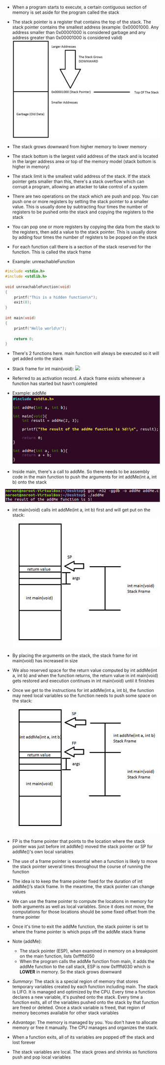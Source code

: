 - When a program starts to execute, a certain contiguous section of memory is set aside for the program called the stack
- The stack pointer is a register that contains the top of the stack. The stack pointer contains the smallest address (example: 0x00001000. Any address smaller than 0x00001000 is considered garbage and any address greater than 0x00001000 is considered valid)
![](../Assets/stack-address.png)
- The stack grows downward from higher memory to lower memory

- The stack bottom is the largest valid address of the stack and is located in the larger address area or top of the memory model (stack bottom is higher in memory)
- The stack limit is the smallest valid address of the stack. If the stack pointer gets smaller than this, there's a stack overflow which can corrupt a program, allowing an attacker to take control of a system

- There are two operations on the stack which are push and pop. You can push one or more registers by setting the stack pointer to a smaller value. This is usually done by subtracting four times the number of registers to be pushed onto the stack and copying the registers to the stack
- You can pop one or more registers by copying the data from the stack to the registers, then add a value to the stack pointer. This is usually done by adding four times the number of registers to be popped on the stack

- For each function call there is a section of the stack reserved for the function. This is called the stack frame

- Example: unreachableFunction
```c
#include <stdio.h>
#include <stdlib.h>

void unreachableFunction(void)
{
	printf("This is a hidden function\n");
	exit(0);
}

int main(void)
{
	printf("Hello world\n");

	return 0;
}
```

- There's 2 functions here. main function will always be executed so it will get added onto the stack

- Stack frame for int main(void):
![](../Assets/unreachablefunction-stack.png)

- Referred to as activation record. A stack frame exists whenever a function has started but hasn't completed

- Example: addMe
![](../Assets/addme.jpg)
- Inside main, there's a call to addMe. So there needs to be assembly code in the main function to push the arguments for int addMe(int a, int b) onto the stack

![](../Assets/addMe-compiled.jpg)

- int main(void) calls int addMe(int a, int b) first and will get put on the stack:
![](../Assets/addme-stack.jpg)

- By placing the arguments on the stack, the stack frame for int main(void) has increased in size
- We also reserved space for the return value computed by int addMe(int a, int b) and when the function returns, the return value in int main(void) gets restored and execution continues in int main(void) until it finishes

- Once we get to the instructions for int addMe(int a, int b), the function may need local variables so the function needs to push some space on the stack:
![](../Assets/addme-func-stack.jpg)

- FP is the frame pointer that points to the location where the stack pointer was just before int addMe() moved the stack pointer or SP for addMe()'s own local variables
- The use of a frame pointer is essential when a function is likely to move the stack pointer several times throughout the course of running the function
- The idea is to keep the frame pointer fixed for the duration of int addMe()’s stack frame. In the meantime, the stack pointer can change values

- We can use the frame pointer to compute the locations in memory for both arguments as well as local variables. Since it does not move, the computations for those locations should be some fixed offset from the frame pointer

- Once it's time to exit the addMe function, the stack pointer is set to where the frame pointer is which pops off the addMe stack frame

- Note (addMe): 
	- The stack pointer (ESP), when examined in memory on a breakpoint on the main function, lists 0xffffd050
	- When the program calls the addMe function from main, it adds the addMe function to the call stack, ESP is now 0xffffd030 which is **LOWER** in memory. So the stack grows downward 

- *Summary*: The stack is a special region of memory that stores temporary variables created by each function including main. The stack is LIFO. It is managed and optimized by the CPU. Every time a function declares a new variable, it's pushed onto the stack. Every time a function exits, all of the variables pushed onto the stack by that function are freed or deleted. Once a stack variable is freed, that region of memory becomes available for other stack variables
- *Advantage*: The memory is managed by you. You don't have to allocate memory or free it manually. The CPU manages and organizes the stack. 

- When a function exits, all of its variables are popped off the stack and lost forever
- The stack variables are local. The stack grows and shrinks as functions push and pop local variables
